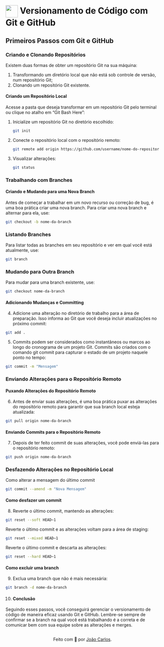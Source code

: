 <h1>
    <a href="https://javanoroeste.com.br/javanoroeste/">
     <img align="center" width="40px" src="https://javanoroeste.com.br/javanoroeste/javaday_riopreto/favicon.svg"></a>
    <span> Versionamento de Código com Git e GitHub</span>
</h1>

## Primeiros Passos com Git e GitHub

### Criando e Clonando Repositórios
Existem duas formas de obter um repositório Git na sua máquina:
1. Transformando um diretório local que não está sob controle de versão, num repositório Git;
2. Clonando um repositório Git existente.

#### Criando um Repositório Local
Acesse a pasta que deseja transformar em um repositório Git pelo terminal ou clique no atalho em “Git Bash Here”:
1. Inicialize um repositório Git no diretório escolhido:
    ```bash
    git init
    ```
2. Conecte o repositório local com o repositório remoto:
    ```bash
    git remote add origin https://github.com/username/nome-do-repositorio.git
    ```
3. Visualizar alterações:
    ```bash
    git status
    ```

### Trabalhando com Branches

#### Criando e Mudando para uma Nova Branch
Antes de começar a trabalhar em um novo recurso ou correção de bug, é uma boa prática criar uma nova branch. Para criar uma nova branch e alternar para ela, use:
```bash
git checkout -b nome-da-branch
```

### Listando Branches
Para listar todas as branches em seu repositório e ver em qual você está atualmente, use:
```bash
git branch
```
### Mudando para Outra Branch
Para mudar para uma branch existente, use:
```bash
git checkout nome-da-branch
```

#### Adicionando Mudanças e Committing
4. Adicione uma alteração no diretório de trabalho para a área de preparação. Isso informa ao Git que você deseja incluir atualizações no próximo commit:
```bash
git add .
```

5. Commits podem ser considerados como instantâneos ou marcos ao longo do cronograma de um projeto Git. Commits são criados com o comando git commit para capturar o estado de um projeto naquele ponto no tempo:
```bash
git commit -m "Mensagem" 
```

### Enviando Alterações para o Repositório Remoto
#### Puxando Alterações do Repositório Remoto
6. Antes de enviar suas alterações, é uma boa prática puxar as alterações do repositório remoto para garantir que sua branch local esteja atualizada:
```bash
git pull origin nome-da-branch
```
#### Enviando Commits para o Repositório Remoto
7. Depois de ter feito commit de suas alterações, você pode enviá-las para o repositório remoto:
```bash
git push origin nome-da-branch
```

### Desfazendo Alterações no Repositório Local
Como alterar a mensagem do último commit
```bash
git commit --amend -m "Nova Mensagem"
```

#### Como desfazer um commit
8. Reverte o último commit, mantendo as alterações:
```bash
git reset --soft HEAD~1
```
Reverte o último commit e as alterações voltam para a área de staging:
```bash
git reset --mixed HEAD~1
```
Reverte o último commit e descarta as alterações:
```bash
git reset --hard HEAD~1
```

#### Como excluir uma branch
9. Exclua uma branch que não é mais necessária:
```bash
git branch -d nome-da-branch
```

10. #### Conclusão
Seguindo esses passos, você conseguirá gerenciar o versionamento de código de maneira eficaz usando Git e GitHub. Lembre-se sempre de confirmar se a branch na qual você está trabalhando é a correta e de comunicar bem com sua equipe sobre as alterações e merges.
##
<div align="center">Feito com 💙 por <a href="https://github.com/jocarsbarsa">João Carlos</a>.</div>
